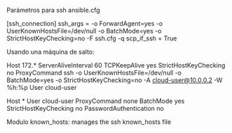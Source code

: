 Parámetros para ssh
ansible.cfg

[ssh_connection]
ssh_args = -o ForwardAgent=yes -o UserKnownHostsFile=/dev/null -o BatchMode=yes -o StrictHostKeyChecking=no -F ssh.cfg -q
scp_if_ssh = True


Usando una máquina de salto:

Host 172.*
    ServerAliveInterval    60
    TCPKeepAlive           yes
    StrictHostKeyChecking  no
    ProxyCommand           ssh -o UserKnownHostsFile=/dev/null -o BatchMode=yes -o StrictHostKeyChecking=no -A cloud-user@10.0.0.2 -W %h:%p
    User                   cloud-user


Host *
    User                   cloud-user
    ProxyCommand           none
    BatchMode              yes
    StrictHostKeyChecking  no
    PasswordAuthentication no


Modulo known_hosts: manages the ssh known_hosts file

